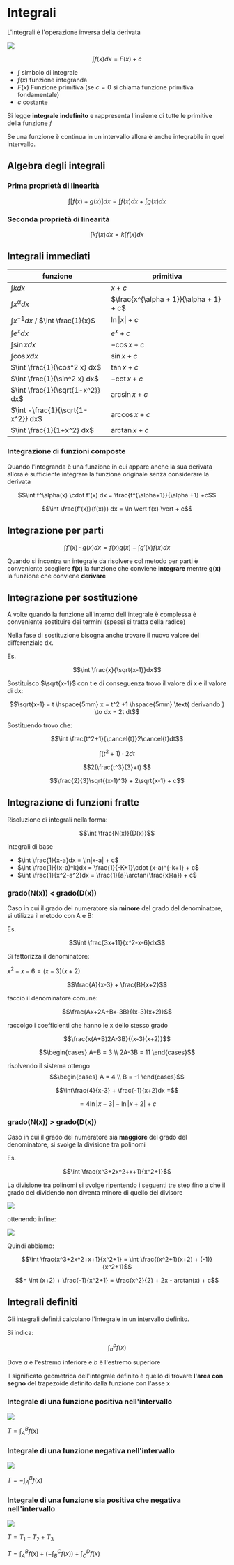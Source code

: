 ﻿# Integrali

L'integrali è l'operazione inversa della derivata

![](https://i.ibb.co/8dNqMMc/int-der.png)

$$\int f(x) dx = F(x) + c$$

- $\int$ simbolo di integrale
- $f(x)$ funzione integranda
- $F(x)$ Funzione primitiva (se $c=0$ si chiama funzione primitiva fondamentale)
- $c$ costante

Si legge **integrale indefinito** e rappresenta l'insieme di tutte le primitive della funzione $f$

Se una funzione è continua in un intervallo allora è anche integrabile in quel intervallo.

## Algebra degli integrali

### Prima proprietà di linearità

$$\int [f(x) + g(x)] dx = \int f(x) dx + \int g(x) dx$$

### Seconda proprietà di linearità

$$\int k f(x)  dx = k \int f(x) dx$$


## Integrali immediati

|funzione | primitiva |
|--|--|
| $\int k dx$ | $x+ c$ |
| $\int x^\alpha dx$ | $\frac{x^{\alpha + 1}}{\alpha + 1}  + c$ |
| $\int x^{-1} dx$ / $\int \frac{1}{x}$ | $\ln \vert x \vert  + c$|
| $\int e^x dx$ | $e^x  + c$ |
| $\int \sin x dx$ | $-\cos x  + c$ |
| $\int \cos x dx$ | $\sin x  + c$ |
| $\int \frac{1}{\cos^2 x} dx$ | $\tan x  + c$ |
| $\int \frac{1}{\sin^2 x} dx$ | $-\cot x  + c$ |
| $\int \frac{1}{\sqrt{1-x^2}} dx$ | $\arcsin x  + c$ |
| $\int -\frac{1}{\sqrt{1-x^2}} dx$ | $\arccos x  + c$ |
| $\int \frac{1}{1+x^2} dx$ | $\arctan x  + c$ |

### Integrazione di funzioni composte

Quando l'integranda è una funzione in cui appare anche la sua derivata allora è sufficiente integrare la funzione originale senza considerare la derivata

$$\int f^\alpha(x) \cdot f'(x) dx = \frac{f^{\alpha+1}}{\alpha +1} +c$$

$$\int \frac{f'(x)}{f(x)}) dx = \ln \vert f(x) \vert + c$$


## Integrazione per parti

$$\int f'(x) \cdot g(x) dx = f(x)g(x) - \int g'(x) f(x) dx$$

Quando si incontra un integrale da risolvere col metodo per parti è conveniente scegliere **f(x)** la funzione che conviene **integrare** mentre **g(x)** la funzione che conviene **derivare**


## Integrazione per sostituzione

A volte quando la funzione all'interno dell'integrale è complessa è conveniente sostituire dei termini (spessi si tratta della radice)

Nella fase di sostituzione bisogna anche trovare il nuovo valore del differenziale dx.

Es.

$$\int \frac{x}{\sqrt{x-1}}dx$$

Sostituisco $\sqrt{x-1}$ con t e di conseguenza trovo il valore di x e il valore di dx:

$$\sqrt{x-1} = t \hspace{5mm} x = t^2 +1 \hspace{5mm} \text{ derivando } \to dx = 2t dt$$

Sostituendo trovo che:

$$\int \frac{t^2+1}{\cancel{t}}2\cancel{t}dt$$

$$\int (t^2+1) \cdot 2dt$$

$$2(\frac{t^3}{3}+t) $$

$$\frac{2}{3}\sqrt{(x-1)^3} + 2\sqrt{x-1} + c$$

## Integrazione di funzioni fratte

Risoluzione di integrali nella forma:

$$\int \frac{N(x)}{D(x)}$$

integrali di base

- $\int \frac{1}{x-a}dx = \ln|x-a| + c$
- $\int \frac{1}{(x-a)^k}dx = \frac{1}{-K+1}\cdot (x-a)^{-k+1} + c$
- $\int \frac{1}{x^2-a^2}dx = \frac{1}{a}\arctan(\frac{x}{a}) + c$

### grado(N(x)) < grado(D(x))

Caso in cui il grado del numeratore sia **minore** del grado del  denominatore, si utilizza il metodo con A e B:

Es.

$$\int \frac{3x+11}{x^2-x-6}dx$$

Si fattorizza il denominatore:

$x^2-x-6 = (x-3)(x+2)$

$$\frac{A}{x-3} + \frac{B}{x+2}$$

faccio il denominatore comune:

$$\frac{Ax+2A+Bx-3B}{(x-3)(x+2)}$$

raccolgo i coefficienti che hanno le x dello stesso grado

$$\frac{x(A+B)2A-3B}{(x-3)(x+2)}$$

$$\begin{cases}
A+B = 3 \\
2A-3B = 11
\end{cases}$$

risolvendo il sistema ottengo
$$\begin{cases}
A = 4 \\
B = -1
\end{cases}$$

$$\int\frac{4}{x-3} + \frac{-1}{x+2}dx =$$

$$= 4\ln|x-3|-\ln|x+2| + c$$

### grado(N(x)) > grado(D(x))

Caso in cui il grado del numeratore sia **maggiore** del grado del  denominatore, si svolge la divisione tra polinomi

Es.

$$\int \frac{x^3+2x^2+x+1}{x^2+1}$$

La divisione tra polinomi si svolge ripentendo i seguenti tre step fino a che il grado del dividendo non diventa minore di quello del divisore

![](https://i.ibb.co/hgrtKnf/div-polinomi.png)

ottenendo infine:

![](https://i.ibb.co/P6cXCH9/div-finale.png)

Quindi abbiamo:

$$\int \frac{x^3+2x^2+x+1}{x^2+1} = \int \frac{(x^2+1)(x+2) + (-1)}{x^2+1}$$

$$= \int (x+2) + \frac{-1}{x^2+1} = \frac{x^2}{2} + 2x - arctan(x) + c$$


## Integrali definiti

Gli integrali definiti calcolano l'integrale in un intervallo definito.

Si indica:

$$\int_{a}^{b}f(x)$$

Dove $a$ è l'estremo inferiore e $b$ è l'estremo superiore

Il significato geometrica dell'integrale definito è quello di trovare **l'area con segno** del trapezoide definito dalla funzione con l'asse x

### Integrale di una funzione positiva nell'intervallo

![](https://i.ibb.co/h9ZNzQT/posiv.png)

$T = \int_A^Bf(x)$

### Integrale di una funzione negativa nell'intervallo

![](https://i.ibb.co/pZjg8d3/nega.png)

$T = -\int_A^Bf(x)$


### Integrale di una funzione sia positiva che negativa nell'intervallo

![](https://i.ibb.co/MNBqMcM/mixed.png)

$T = T_1 + T_2 + T_3$

$T = \int_A^Bf(x) + (-\int_B^Cf(x)) + \int_C^Df(x)$

